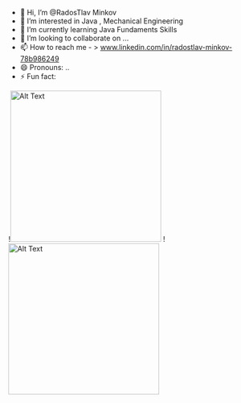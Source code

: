 - 👋 Hi, I’m @RadosTlav Minkov
- 👀 I’m interested in Java , Mechanical Engineering
- 🌱 I’m currently learning Java Fundaments Skills
- 💞️ I’m looking to collaborate on ...
- 📫 How to reach me - > www.linkedin.com/in/radostlav-minkov-78b986249
- 😄 Pronouns: ..
- ⚡ Fun fact:

<!---
RadosTlav/RadosTlav is a ✨ special ✨ repository because its `README.md` (this file) appears on your GitHub profile.
You can click the Preview link to take a look at your changes.
--->
!<img src="https://github.com/user-attachments/assets/44736ef1-3892-4f7b-a4c0-32110766475f" alt="Alt Text" width="300" height="300">
!<img src="https://github.com/user-attachments/assets/09b0e611-a61c-4088-a839-71ba13979f53" alt="Alt Text" width="300" height="300">



